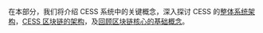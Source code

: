 在本部分，我们将介绍 CESS 系统中的关键概念，深入探讨 CESS 的[整体系统架构](system-arch.md)，[CESS 区块链的架构](blockchain-arch.md)，及[回顾区块链核心的基础概念](blockchain-core/README.md)。
